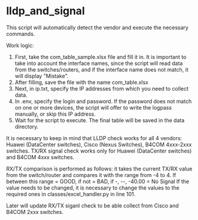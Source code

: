 # lldp_and_signal
This script will automatically detect the vendor and execute the necessary commands.

Work logic:
1. First, take the com_table_sample.xlsx file and fill it in. It is important to take into account the interface names,
since the script will read data from the switches/routers, and if the interface name does not match, it will display "Mistake".
2. After filling, save the file with the name com_table.xlsx
3. Next, in ip.txt, specify the IP addresses from which you need to collect data.
4. In .env, specify the login and password. If the password does not match on one or more devices, the script
will offer to write the logpass manually, or skip this IP address.
5. Wait for the script to execute. The final table will be saved in the data directory.

It is necessary to keep in mind that LLDP check works for all 4 vendors: Huawei (DataCenter switches), Cisco (Nexus Switches), B4COM 4xxx-2xxx switches.
TX/RX signal check works only for Huawei (DataCenter switches) and B4COM 4xxx switches.

RX/TX comparison is performed as follows: it takes the current TX/RX value from the switch/router and compares it with the range from -4 to 4.
If between this range = GOOD, if not = BAD, if -, --, -40.00 = No Signal
If the value needs to be changed, it is necessary to change the values ​​to the required ones in classes/excel_handler.py in line 101.

Later will update RX/TX siganl check to be able collect from Cisco and B4COM 2xxx switches.

